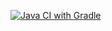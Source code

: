 [![Java CI with Gradle](https://github.com/esaukova/Card_delivery_Pattern/actions/workflows/gradle.yml/badge.svg)](https://github.com/esaukova/Card_delivery_Pattern/actions/workflows/gradle.yml)
